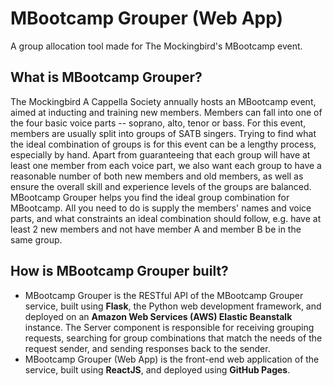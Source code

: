 # MBootcamp Grouper (Web App)
A group allocation tool made for The Mockingbird's MBootcamp event.

## What is MBootcamp Grouper?
The Mockingbird A Cappella Society annually hosts an MBootcamp event, aimed at inducting and training new members. Members can fall into one of the four basic voice parts -- soprano, alto, tenor or bass. For this event, members are usually split into groups of SATB singers. Trying to find what the ideal combination of groups is for this event can be a lengthy process, especially by hand. Apart from guaranteeing that each group will have at least one member from each voice part, we also want each group to have a reasonable number of both new members and old members, as well as ensure the overall skill and experience levels of the groups are balanced. MBootcamp Grouper helps you find the ideal group combination for MBootcamp. All you need to do is supply the members' names and voice parts, and what constraints an ideal combination should follow, e.g. have at least 2 new members and not have member A and member B be in the same group.

## How is MBootcamp Grouper built?
- MBootcamp Grouper is the RESTful API of the MBootcamp Grouper service, built using **Flask**, the Python web development framework, and deployed on an **Amazon Web Services (AWS) Elastic Beanstalk** instance. The Server component is responsible for receiving grouping requests, searching for group combinations that match the needs of the request sender, and sending responses back to the sender.
- MBootcamp Grouper (Web App) is the front-end web application of the service, built using **ReactJS**, and deployed using **GitHub Pages**.
